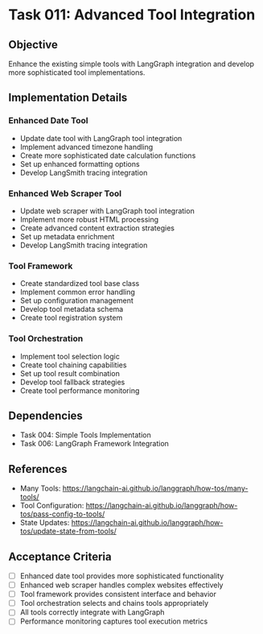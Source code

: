 # Task 011: Advanced Tool Integration

## Objective
Enhance the existing simple tools with LangGraph integration and develop more sophisticated tool implementations.

## Implementation Details

### Enhanced Date Tool
- Update date tool with LangGraph tool integration
- Implement advanced timezone handling
- Create more sophisticated date calculation functions
- Set up enhanced formatting options
- Develop LangSmith tracing integration

### Enhanced Web Scraper Tool
- Update web scraper with LangGraph tool integration
- Implement more robust HTML processing
- Create advanced content extraction strategies
- Set up metadata enrichment
- Develop LangSmith tracing integration

### Tool Framework
- Create standardized tool base class
- Implement common error handling
- Set up configuration management
- Develop tool metadata schema
- Create tool registration system

### Tool Orchestration
- Implement tool selection logic
- Create tool chaining capabilities
- Set up tool result combination
- Develop tool fallback strategies
- Create tool performance monitoring

## Dependencies
- Task 004: Simple Tools Implementation
- Task 006: LangGraph Framework Integration

## References
- Many Tools: https://langchain-ai.github.io/langgraph/how-tos/many-tools/
- Tool Configuration: https://langchain-ai.github.io/langgraph/how-tos/pass-config-to-tools/
- State Updates: https://langchain-ai.github.io/langgraph/how-tos/update-state-from-tools/

## Acceptance Criteria
- [ ] Enhanced date tool provides more sophisticated functionality
- [ ] Enhanced web scraper handles complex websites effectively
- [ ] Tool framework provides consistent interface and behavior
- [ ] Tool orchestration selects and chains tools appropriately
- [ ] All tools correctly integrate with LangGraph
- [ ] Performance monitoring captures tool execution metrics